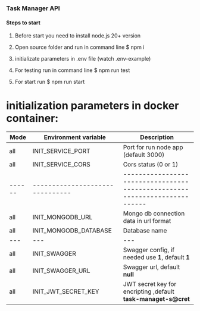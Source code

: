 ### Task Manager API

#### Steps to start

1. Before start you need to install node.js 20+ version

2. Open source folder and run in command line $ npm i

3. initializate parameters in .env file (watch .env-example)

4. For testing run in command line $ npm run test

5. For start run $ npm run start

# initialization parameters in docker container:

| Mode   | Environment variable            | Description                                                               |
| ------ | ------------------------------- | ------------------------------------------------------------------------- |
| all    | INIT_SERVICE_PORT               | Port for run node app (default 3000)                                      |
| all    | INIT_SERVICE_CORS               | Cors status (0 or 1)                                                      |
| ------ | ------------------------------- | --------------------------------------------------------------------------|
| all    | INIT_MONGODB_URL                | Mongo db connection data in url format                                    |
| all    | INIT_MONGODB_DATABASE           | Database name                                                             |
| ---    | ---                             | ---                                                                       |
| all    | INIT_SWAGGER                    | Swagger config, if needed use **1**, default **1**                        |
| all    | INIT_SWAGGER_URL                | Swagger url, default **null**                                             |
| all    | INIT_JWT_SECRET_KEY             | JWT secret key for encripting ,default **task-managet-s@cret**            |

